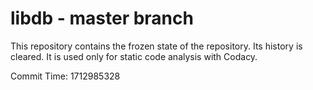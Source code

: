# libdb - master branch

This repository contains the frozen state of the repository.
Its history is cleared. It is used only for static code
analysis with Codacy.

Commit Time: 1712985328
